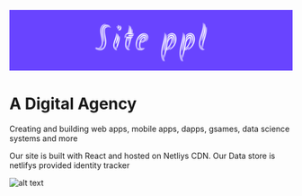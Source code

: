 ![alt text](src/Images/header.png)

# A Digital Agency 

Creating and building web apps, mobile apps, dapps, gsames, data science systems and more

Our site is built with React and hosted on Netliys CDN. 
Our Data store is netlifys provided identity tracker

![alt text](https://img.shields.io/codacy/grade/a994873f30d045b9b4b83606c3eb3498)


